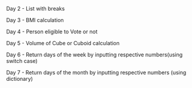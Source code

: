 Day 2 - List with breaks

Day 3 - BMI calculation

Day 4 - Person eligible to Vote or not

Day 5 - Volume of Cube or Cuboid calculation

Day 6 - Return days of the week by inputting respective numbers(using switch case)

Day 7 - Return days of the month by inputting respective numbers (using dictionary)
